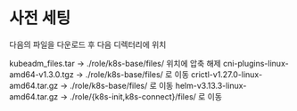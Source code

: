 
# 사전 세팅

다음의 파일을 다운로드 후 다음 디렉터리에 위치

kubeadm_files.tar -> ./role/k8s-base/files/ 위치에 압축 해제
cni-plugins-linux-amd64-v1.3.0.tgz -> ./role/k8s-base/files/ 로 이동
crictl-v1.27.0-linux-amd64.tar.gz -> ./role/k8s-base/files/ 로 이동
helm-v3.13.3-linux-amd64.tar.gz -> ./role/{k8s-init,k8s-connect}/files/ 로 이동